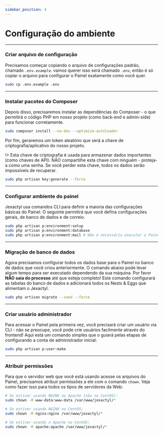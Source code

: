 ```yaml
---
sidebar_position: 4
---
```

# Configuração do ambiente

***

### Criar arquivo de configuração
Precisamos começar copiando o arquivo de configurações padrão, chamado `.env.example`. vamos querer
isso será chamado `.env`, então é só copiar o arquivo para configurar o Painel
exatamente como você quer.

```bash
sudo cp .env.example .env
```

***

### Instalar pacotes do Composer
Depois disso, precisaremos instalar as dependências do Composer - o que permitirá o código PHP em nosso projeto
(como back-end e admin-side) para funcionar corretamente.

```bash
sudo composer install --no-dev --optimize-autoloader
```

Por fim, geraremos um token aleatório que será a chave de criptografia/aplicativo do nosso projeto.

!> Esta chave de criptografia é usada para armazenar dados importantes (como chaves de API).
NÃO compartilhe esta chave com ninguém - proteja-a como uma senha.
Se você perder esta chave, todos os dados serão impossíveis de recuperar.

```bash
sudo php artisan key:generate --force
```

***

### Configurar ambiente do painel
Jexactyl usa comandos CLI para definir a maioria das configurações básicas do Painel.
O seguinte permitirá que você defina configurações gerais, de banco de dados e de correio.

```bash
sudo php artisan p:environment:setup
sudo php artisan p:environment:database
sudo php artisan p:environment:mail # Não é necessário executar o Painel.
```

***

### Migração de banco de dados
Agora precisamos configurar todos os dados base para o Painel no banco de dados que você criou anteriormente. O comando abaixo pode levar algum tempo para ser executado dependendo da sua máquina. Por favor **NÃO saia do processo** até que esteja completo! Este comando configurará as tabelas do banco de dados e adicionará todos os Nests & Eggs que alimentam o Jexactyl.

```bash
sudo php artisan migrate --seed --force
```

***

### Criar usuário administrador
Para acessar o Painel pela primeira vez, você precisará criar um usuário via CLI - não se preocupe, você pode
crie usuários facilmente através do frontend! Aqui está um comando simples que o guiará pelas etapas de
configurando a conta de administrador inicial:
```bash
sudo php artisan p:user:make
```

***

### Atribuir permissões
Para que o servidor web que você está usando acesse os arquivos do Painel, precisamos atribuir permissões a ele
com o comando `chown`. Veja como fazer isso para todos os tipos de servidores da Web:

```bash
# Se estiver usando NGINX ou Apache (não no CentOS):
sudo chown -R www-data:www-data /var/www/jexactyl/*

# Se estiver usando NGINX no CentOS:
sudo chown -R nginx:nginx /var/www/jexactyl/*

# Se estiver usando o Apache no CentOS:
sudo chown -R apache:apache /var/www/jexactyl/*
```

